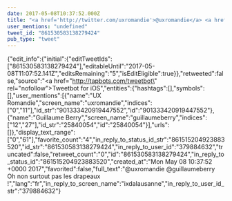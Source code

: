 ```yaml
---
date: 2017-05-08T10:37:52.000Z
title: "<a href='http://twitter.com/uxromandie'>@uxromandie</a> <a href='http://twitter.com/guillaumeberry'>@guillaumeberry</a> Oh non surtout pas les drapeaux !″"
user_mentions: "undefined"
tweet_id: "861530583138279424"
pub_type: "tweet"
---
```

{"edit_info":{"initial":{"editTweetIds":["861530583138279424"],"editableUntil":"2017-05-08T11:07:52.141Z","editsRemaining":"5","isEditEligible":true}},"retweeted":false,"source":"<a href=\"http://tapbots.com/tweetbot\" rel=\"nofollow\">Tweetbot for iΟS</a>","entities":{"hashtags":[],"symbols":[],"user_mentions":[{"name":"UX Romandie","screen_name":"uxromandie","indices":["0","11"],"id_str":"901333420919447552","id":"901333420919447552"},{"name":"Guillaume Berry","screen_name":"guillaumeberry","indices":["12","27"],"id_str":"25840054","id":"25840054"}],"urls":[]},"display_text_range":["0","61"],"favorite_count":"4","in_reply_to_status_id_str":"861515204923883520","id_str":"861530583138279424","in_reply_to_user_id":"379884632","truncated":false,"retweet_count":"0","id":"861530583138279424","in_reply_to_status_id":"861515204923883520","created_at":"Mon May 08 10:37:52 +0000 2017","favorited":false,"full_text":"@uxromandie @guillaumeberry Oh non surtout pas les drapeaux !","lang":"fr","in_reply_to_screen_name":"ixdalausanne","in_reply_to_user_id_str":"379884632"}
